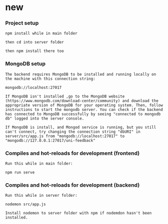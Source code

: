 # new

### Project setup

```
npm install while in main folder

then cd into server folder

then npm install there too

```

### MongoDB setup

```
The backend requires MongoDB to be installed and running locally on the machine with this connection string:

mongodb://localhost:27017

If MongoDB isn't installed ,go to the MongoDB website (https://www.mongodb.com/download-center/community) and download the appropriate version of MongoDB for your operating system. Then, follow instructions to start the mongodb server. You can check if the backend has connected to MongoDB successfully by seeing "connected to mongodb db" logged into the server console.

If MongoDB is install, and Mongod service is running, but you still can't connect, try changing the connection string "dbURI" in server/src/app.js from "mongodb://localhost:27017" to "mongodb://127.0.0.1:27017/uni-feedback"
```

### Compiles and hot-reloads for development (frontend)

```
Run this while in main folder:

npm run serve
```

### Compiles and hot-reloads for development (backend)

```
Run this while in server folder:

nodemon src/app.js

Install nodemon to server folder with npm if nodemdon hasn't been installed.
```

